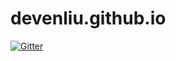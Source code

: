 # devenliu.github.io

[![Gitter](https://badges.gitter.im/devenliu/discussion.svg)](https://gitter.im/devenliu/discussion?utm_source=badge&utm_medium=badge&utm_campaign=pr-badge&utm_content=badge)